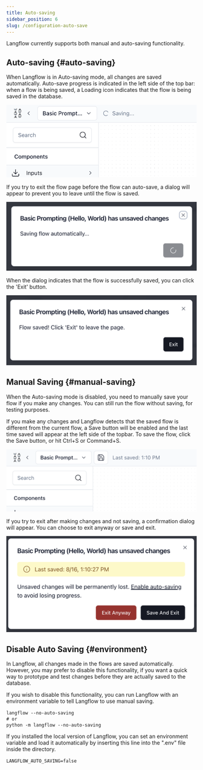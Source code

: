 ```yaml
---
title: Auto-saving
sidebar_position: 6
slug: /configuration-auto-save
---
```


Langflow currently supports both manual and auto-saving functionality.

## Auto-saving {#auto-saving}

When Langflow is in Auto-saving mode, all changes are saved automatically. Auto-save progress is indicated in the left side of the top bar: when a flow is being saved, a Loading icon indicates that the flow is being saved in the database.

![](./saving-header.png)

If you try to exit the flow page before the flow can auto-save, a dialog will appear to prevent you to leave until the flow is saved.

![](./flow-saving.png)

When the dialog indicates that the flow is successfully saved, you can click the 'Exit' button.

![](./flow-saved.png)

## Manual Saving {#manual-saving}

When the Auto-saving mode is disabled, you need to manually save your flow if you make any changes. You can still run the flow without saving, for testing purposes.

If you make any changes and Langflow detects that the saved flow is different from the current flow, a Save button will be enabled and the last time saved will appear at the left side of the topbar. To save the flow, click the Save button, or hit Ctrl+S or Command+S.

![](./manual-save-button.png)

If you try to exit after making changes and not saving, a confirmation dialog will appear. You can choose to exit anyway or save and exit.

![](./flow-unsaved.png)

## Disable Auto Saving {#environment}

In Langflow, all changes made in the flows are saved automatically. However, you may prefer to disable this functionality, if you want a quick way to prototype and test changes before they are actually saved to the database.

If you wish to disable this functionality, you can run Langflow with an environment variable to tell Langflow to use manual saving.

```shell
langflow --no-auto-saving
# or
python -m langflow --no-auto-saving
```

If you installed the local version of Langflow, you can set an environment variable and load it automatically by inserting this line into the ".env" file inside the directory.

```env
LANGFLOW_AUTO_SAVING=false
```
